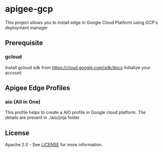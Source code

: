 # apigee-gcp
This project allows you to install edge in Google Cloud Platform using GCP's deployment manager

## Prerequisite

### gcloud 
Install gcloud sdk from https://cloud.google.com/sdk/docs
Initialize your account

## Apigee Edge Profiles
### aio (All in One)
This profile helps to create a AIO profile in Google cloud platform. The details are present in ./aio/jinja folder

## License

Apache 2.0 - See [LICENSE](LICENSE) for more information.
